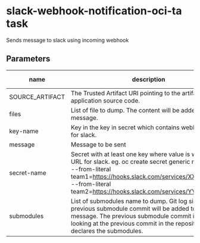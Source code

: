 # slack-webhook-notification-oci-ta task

Sends message to slack using incoming webhook

## Parameters
|name|description|default value|required|
|---|---|---|---|
|SOURCE_ARTIFACT|The Trusted Artifact URI pointing to the artifact with the application source code.||true|
|files|List of file to dump. The content will be added to the message.|[]|false|
|key-name|Key in the key in secret which contains webhook URL for slack.||true|
|message|Message to be sent||true|
|secret-name|Secret with at least one key where value is webhook URL for slack. eg. oc create secret generic my-secret --from-literal team1=https://hooks.slack.com/services/XXX/XXXXXX --from-literal team2=https://hooks.slack.com/services/YYY/YYYYYY |slack-webhook-notification-secret|false|
|submodules|List of submodules name to dump. Git log since previous submodule commit will be added to the message. The previous submodule commit is found by looking at the previous commit in the repository that declares the submodules.|[]|false|

